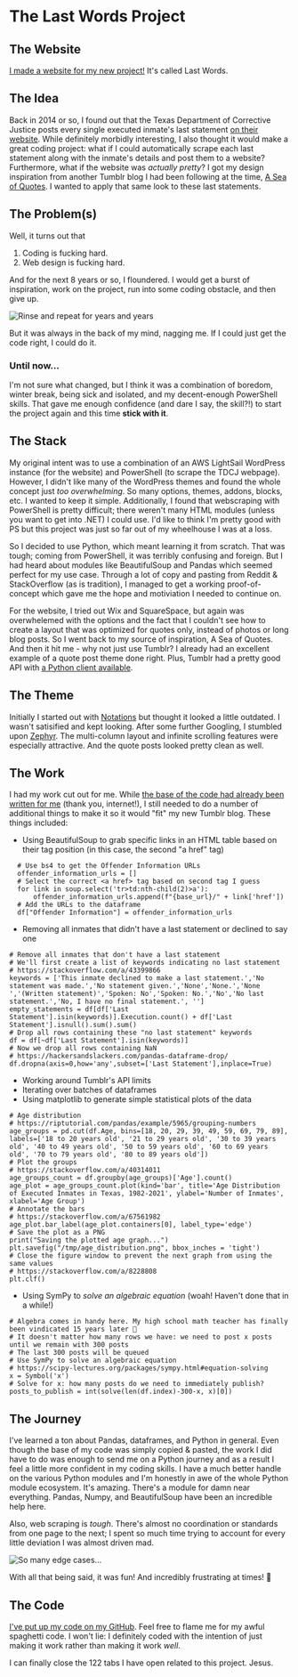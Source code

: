 # The Last Words Project

## The Website
[I made a website for my new project!](https://lastwords.fyi) It's called Last Words.

## The Idea
Back in 2014 or so, I found out that the Texas Department of Corrective Justice posts every single executed inmate's last statement [on their website](https://www.tdcj.texas.gov/death_row/dr_executed_offenders.html). While definitely morbidly interesting, I also thought it would make a great coding project: what if I could automatically scrape each last statement along with the inmate's details and post them to a website? Furthermore, what if the website was *actually pretty*? I got my design inspiration from another Tumblr blog I had been following at the time, [A Sea of Quotes](https://www.aseaofquotes.com/). I wanted to apply that same look to these last statements.

## The Problem(s)
Well, it turns out that
1. Coding is fucking hard.
2. Web design is fucking hard.
  
And for the next 8 years or so, I floundered. I would get a burst of inspiration, work on the project, run into some coding obstacle, and then give up. 

![Rinse and repeat for years and years](https://i.imgur.com/qE2xj7x.jpg)

But it was always in the back of my mind, nagging me. If I could just get the code right, I could do it.

### Until now...
I'm not sure what changed, but I think it was a combination of boredom, winter break, being sick and isolated, and my decent-enough PowerShell skills. That gave me enough confidence (and dare I say, the skill?!) to start the project again and this time **stick with it**.

## The Stack
My original intent was to use a combination of an AWS LightSail WordPress instance (for the website) and PowerShell (to scrape the TDCJ webpage). However, I didn't like many of the WordPress themes and found the whole concept just *too overwhelming*. So many options, themes, addons, blocks, etc. I wanted to keep it simple.
Additionally, I found that webscraping with PowerShell is pretty difficult; there weren't many HTML modules (unless you want to get into .NET) I could use. I'd like to think I'm pretty good with PS but this project was just so far out of my wheelhouse I was at a loss.

So I decided to use Python, which meant learning it from scratch. That was tough; coming from PowerShell, it was terribly confusing and foreign. But I had heard about modules like BeautifulSoup and Pandas which seemed perfect for my use case. Through a lot of copy and pasting from Reddit & StackOverflow (as is tradition), I managed to get a working proof-of-concept which gave me the hope and motiviation I needed to continue on.

For the website, I tried out Wix and SquareSpace, but again was overwhelemed with the options and the fact that I couldn't see how to create a layout that was optimized for quotes only, instead of photos or long blog posts. So I went back to my source of inspiration, A Sea of Quotes. And then it hit me - why not just use Tumblr? I already had an excellent example of a quote post theme done right. Plus, Tumblr had a pretty good API with [a Python client available](https://github.com/tumblr/pytumblr).

## The Theme
Initially I started out with [Notations](https://www.tumblr.com/theme/8631) but thought it looked a little outdated. I wasn't satisified and kept looking.
After some further Googling, I stumbled upon [Zephyr](https://shoseii.tumblr.com/post/174988950529/zephyr-theme-14-live-preview-codes). The multi-column layout and infinite scrolling features were especially attractive. And the quote posts looked pretty clean as well.

## The Work
I had my work cut out for me. While [the base of the code had already been written for me](https://stackoverflow.com/a/64873079) (thank you, internet!), I still needed to do a number of additional things to make it so it would "fit" my new Tumblr blog. These things included:
* Using BeautifulSoup to grab specific links in an HTML table based on their tag position (in this case, the second "a href" tag)
 ```
   # Use bs4 to get the Offender Information URLs
   offender_information_urls = []
   # Select the correct <a href> tag based on second tag I guess
   for link in soup.select('tr>td:nth-child(2)>a'):
       offender_information_urls.append(f"{base_url}/" + link['href'])
   # Add the URLs to the dataframe
   df["Offender Information"] = offender_information_urls
  ```
* Removing all inmates that didn't have a last statement or declined to say one
 ```
# Remove all inmates that don't have a last statement
# We'll first create a list of keywords indicating no last statement
# https://stackoverflow.com/a/43399866
keywords = ['This inmate declined to make a last statement.','No statement was made.','No statement given.','None','None.','None ','(Written statement)','Spoken: No','Spoken: No.','No','No last statement.','No, I have no final statement.', '']
empty_statements = df[df['Last Statement'].isin(keywords)].Execution.count() + df['Last Statement'].isnull().sum().sum()
# Drop all rows containing these "no last statement" keywords
df = df[~df['Last Statement'].isin(keywords)]
# Now we drop all rows containing NaN
# https://hackersandslackers.com/pandas-dataframe-drop/
df.dropna(axis=0,how='any',subset=['Last Statement'],inplace=True)
 ```

* Working around Tumblr's API limits
* Iterating over batches of dataframes
* Using matplotlib to generate simple statistical plots of the data
 ```
 # Age distribution
# https://riptutorial.com/pandas/example/5965/grouping-numbers
age_groups = pd.cut(df.Age, bins=[18, 20, 29, 39, 49, 59, 69, 79, 89], labels=['18 to 20 years old', '21 to 29 years old', '30 to 39 years old', '40 to 49 years old', '50 to 59 years old', '60 to 69 years old', '70 to 79 years old', '80 to 89 years old'])
# Plot the groups
# https://stackoverflow.com/a/40314011
age_groups_count = df.groupby(age_groups)['Age'].count()
age_plot = age_groups_count.plot(kind='bar', title='Age Distribution of Executed Inmates in Texas, 1982-2021', ylabel='Number of Inmates', xlabel='Age Group')
# Annotate the bars
# https://stackoverflow.com/a/67561982
age_plot.bar_label(age_plot.containers[0], label_type='edge')
# Save the plot as a PNG
print("Saving the plotted age graph...")
plt.savefig("/tmp/age_distribution.png", bbox_inches = 'tight')
# Close the figure window to prevent the next graph from using the same values
# https://stackoverflow.com/a/8228808
plt.clf()
```
* Using SymPy to *solve an algebraic equation* (woah! Haven't done that in a while!)
```
# Algebra comes in handy here. My high school math teacher has finally been vindicated 15 years later 👏
# It doesn't matter how many rows we have: we need to post x posts until we remain with 300 posts
# The last 300 posts will be queued
# Use SymPy to solve an algebraic equation
# https://scipy-lectures.org/packages/sympy.html#equation-solving
x = Symbol('x')
# Solve for x: how many posts do we need to immediately publish?
posts_to_publish = int(solve(len(df.index)-300-x, x)[0])
```

## The Journey
I've learned a ton about Pandas, dataframes, and Python in general. Even though the base of my code was simply copied & pasted, the work I did have to do was enough to send me on a Python journey and as a result I feel a little more confident in my coding skills. I have a much better handle on the various Python modules and I'm honestly in awe of the whole Python module ecosystem. It's amazing. There's a module for damn near everything. Pandas, Numpy, and BeautifulSoup have been an incredible help here.

Also, web scraping is _tough_. There's almost no coordination or standards from one page to the next; I spent so much time trying to account for every little deviation I was almost driven mad.

![So many edge cases...](https://imgs.xkcd.com/comics/data_pipeline.png)

With all that being said, it was fun! And incredibly frustrating at times! 🌈

## The Code
[I've put up my code on my GitHub](https://github.com/perfectly-preserved-pie/lastwords). Feel free to flame me for my awful spaghetti code. I won't lie: I definitely coded with the intention of just making it work rather than making it work *well*.

I can finally close the 122 tabs I have open related to this project. Jesus.
